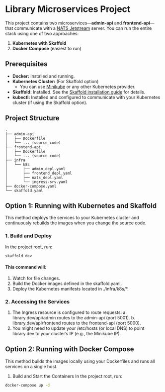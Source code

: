 # Library Microservices Project

This project contains two microservices—**admin-api** and **frontend-api**—that communicate with a [NATS Jetstream](https://nats.io/) server. You can run the entire stack using one of two approaches:

1. **Kubernetes with Skaffold**  
2. **Docker Compose** (easiest to run)

## Prerequisites

- **Docker:** Installed and running.
- **Kubernetes Cluster:** (For Skaffold option)  
  - You can use [Minikube](https://minikube.sigs.k8s.io/docs/start/) or any other Kubernetes provider.
- **Skaffold:** Installed. See the [Skaffold installation guide](https://skaffold.dev/docs/install/) for details.
- **kubectl:** Installed and configured to communicate with your Kubernetes cluster (if using the Skaffold option).

## Project Structure

```plaintext
.
├── admin-api
│   ├── Dockerfile
│   └── ... (source code)
├── frontend-api
│   ├── Dockerfile
│   └── ... (source code)
├── infra
│   └── k8s
│       ├── admin_depl.yaml
│       ├── frontend_depl.yaml
│       ├── nats_depl.yaml
│       └── ingress-srv.yaml
├── docker-compose.yaml
└── skaffold.yaml

```
## Option 1: Running with Kubernetes and Skaffold
This method deploys the services to your Kubernetes cluster and continuously rebuilds the images when you change the source code.

### 1. Build and Deploy
In the project root, run:

```bash
skaffold dev
```
#### This command will:
1. Watch for file changes.
2. Build the Docker images defined in the skaffold.yaml.
3. Deploy the Kubernetes manifests located in ./infra/k8s/*.


### 2. Accessing the Services
1. The Ingress resource is configured to route requests:
 a. library.dev/api/admin routes to the admin-api (port 5001).
 b. library.dev/api/frontend routes to the frontend-api (port 5000).
2. You might need to update your /etc/hosts (or local DNS) to point library.dev to your cluster’s IP (e.g., the Minikube IP).

## Option 2: Running with Docker Compose

This method builds the images locally using your Dockerfiles and runs all services on a single host.

1. Build and Start the Containers
In the project root, run:

```bash
docker-compose up -d
```


